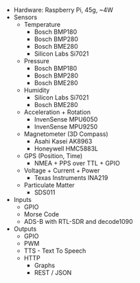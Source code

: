 <ul>
                    <li>Hardware: Raspberry Pi, 45g, ~4W</li>
                    <li>Sensors
                        <ul>
                            <li>Temperature
                                <ul>
                                    <li>Bosch BMP180</li>
                                    <li>Bosch BMP280</li>
                                    <li>Bosch BME280</li>
                                    <li>Silicon Labs Si7021</li>
                                </ul>
                            </li>
                            <li>Pressure
                                <ul>
                                    <li>Bosch BMP180</li>
                                    <li>Bosch BMP280</li>
                                    <li>Bosch BME280</li>
                                </ul>
                            </li>
                            <li>Humidity
                                <ul>
                                    <li>Silicon Labs Si7021</li>
                                    <li>Bosch BME280</li>
                                </ul>
                            </li>
                            <li>Acceleration + Rotation
                                <ul>
                                    <li>InvenSense MPU6050</li>
                                    <li>InvenSense MPU9250</li>
                                </ul>
                            </li>
                            <li>Magnetometer (3D Compass)
                                <ul>
                                    <li>Asahi Kasei AK8963</li>
                                    <li>Honeywell HMC5883L</li>
                                </ul>
                            </li>
                            <li>GPS (Position, Time)
                                <ul>
                                    <li>NMEA + PPS over TTL + GPIO</li>
                                </ul>
                            </li>
                            <li>Voltage + Current + Power
                                <ul>
                                    <li>Texas Instruments INA219</li>
                                </ul>
                            </li>
                            <li>Particulate Matter
                                <ul>
                                    <li>SDS011</li>
                                </ul>
                            </li>
                        </ul>
                    </li>
                    <li>Inputs
                        <ul>
                            <li>GPIO</li>
                            <li>Morse Code</li>
                            <li>ADS-B with RTL-SDR and decode1090</li>
                        </ul>
                    </li>
                    <li>Outputs
                        <ul>
                            <li>GPIO</li>
                            <li>PWM</li>
                            <li>TTS - Text To Speech</li>
                            <li>HTTP
                                <ul>
                                    <li>Graphs</li>
                                    <li>REST / JSON</li>
                                </ul>
                            </li>
                        </ul>
                    </li>
                </ul>
